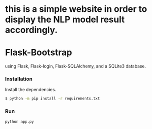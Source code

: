 # this is a simple website in order to display the NLP model result accordingly.

# Flask-Bootstrap
using Flask, Flask-login, Flask-SQLAlchemy, and a SQLite3 database. 

### Installation
Install the dependencies.
```sh
$ python -m pip install -r requirements.txt
```

### Run
```
python app.py
```
